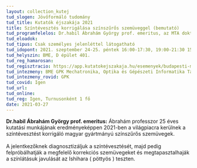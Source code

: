 ```yaml
---
layout: collection_kutej
tud_slogen: Jövőformáló tudomány
tud_title: Kutatók éjszakája 2021
title: Színtévesztés korrigálása színszűrős szemüveggel (bemutató)
tud_programfelelos: Dr.habil Ábrahám György prof. emeritus, az MTA doktora
tud_eloadok: 
tud_tipus: Csak személyes jelenléttel látogatható
tud_idopont: 2021. szeptember 24-25. péntek 16:00-17:30, 19:00-21:30 15 percenként 1 fő; szombat 9:00-12:00 15 percenként 1 fő
tud_helyszin: BME, D épület 401.
tud_reg_hamarosan:
tud_regisztracio: https://app.kutatokejszakaja.hu/esemenyek/budapesti-muszaki-es-gazdasagtudomanyi-egyetem/bemutato-szintevesztes-korrigalasa-szinszuros-szemuveggel-1
tud_intezmeny: BME GPK Mechatronika, Optika és Gépészeti Informatika Tanszék
tud_intezmeny_rovid: GPK
tud_covid: Igen
tud_url:
tud_online: 
tud_reg: Igen, Turnusonként 1 fő
date: 2021-03-27
---
```


<b> Dr.habil Ábrahám György prof. emeritus:</b> Ábrahám professzor 25 éves kutatási munkájának eredményeképpen 2021-ben a világpiacra kerülnek a színtévesztést korrigáló magyar gyártmányú színszűrős szemüvegek.
<br><br>
A jelentkezőknek diagnosztizáljuk a színtévesztését, majd pedig felpróbálhatják a megfelelő korrekciós szemüvegeket és megtapasztalhaják a színlátásuk javulását az Ishihara ( pöttyös ) teszten.